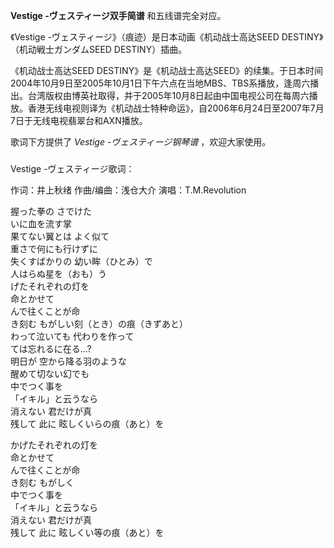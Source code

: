 

**Vestige -ヴェスティージ双手简谱** 和五线谱完全对应。  
  
《Vestige -ヴェスティージ》（痕迹）是日本动画《机动战士高达SEED DESTINY》（机动戦士ガンダムSEED DESTINY）插曲。  
  
《机动战士高达SEED
DESTINY》是《机动战士高达SEED》的续集。于日本时间2004年10月9日至2005年10月1日下午六点在当地MBS、TBS系播放，逢周六播出。台湾版权由博英社取得，并于2005年10月8日起由中国电视公司在每周六播放。香港无线电视则译为《机动战士特种命运》，自2006年6月24日至2007年7月7日于无线电视翡翠台和AXN播放。  
  
歌词下方提供了 _Vestige -ヴェスティージ钢琴谱_ ，欢迎大家使用。  

###  
Vestige -ヴェスティージ歌词：

作词：井上秋绪 作曲/编曲：浅仓大介 演唱：T.M.Revolution  

  
握った拳の さでけた  
いに血を流す掌  
果てない翼とは よく似て  
重さで何にも行けずに  
失くすばかりの 幼い眸（ひとみ）で  
人はらぬ星を（おも）う  
げたそれぞれの灯を  
命とかせて  
んで往くことが命  
き刻む もがしい刻（とき）の痕（きずあと）  
わって泣いても 代わりを作って  
ては忘れるに在る…?  
明日が 空から降る羽のような  
醒めて切ない幻でも  
中でつく事を  
「イキル」と云うなら  
消えない 君だけが真  
残して 此に 眩しくいらの痕（あと）を

かげたそれぞれの灯を  
命とかせて  
んで往くことが命  
き刻む もがしく  
中でつく事を  
「イキル」と云うなら  
消えない 君だけが真  
残して 此に 眩しくい等の痕（あと）を  

